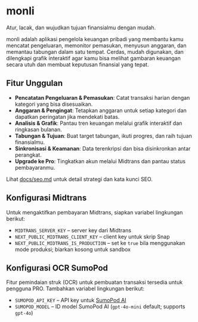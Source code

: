 # monli

Atur, lacak, dan wujudkan tujuan finansialmu dengan mudah.

monli adalah aplikasi pengelola keuangan pribadi yang membantu kamu mencatat pengeluaran, memonitor pemasukan, menyusun anggaran, dan memantau tabungan dalam satu tempat. Cerdas, mudah digunakan, dan dilengkapi grafik interaktif agar kamu bisa melihat gambaran keuangan secara utuh dan membuat keputusan finansial yang tepat.

## Fitur Unggulan

- **Pencatatan Pengeluaran & Pemasukan**: Catat transaksi harian dengan kategori yang bisa disesuaikan.
- **Anggaran & Pengingat**: Tetapkan anggaran untuk setiap kategori dan dapatkan peringatan jika mendekati batas.
- **Analisis & Grafik**: Pantau tren keuangan melalui grafik interaktif dan ringkasan bulanan.
- **Tabungan & Tujuan**: Buat target tabungan, ikuti progres, dan raih tujuan finansialmu.
- **Sinkronisasi & Keamanan**: Data terenkripsi dan bisa disinkronkan antar perangkat.
- **Upgrade ke Pro**: Tingkatkan akun melalui Midtrans dan pantau status pembayaranmu.

Lihat [docs/seo.md](docs/seo.md) untuk detail strategi dan kata kunci SEO.

## Konfigurasi Midtrans

Untuk mengaktifkan pembayaran Midtrans, siapkan variabel lingkungan berikut:

- `MIDTRANS_SERVER_KEY` – server key dari Midtrans
- `NEXT_PUBLIC_MIDTRANS_CLIENT_KEY` – client key untuk skrip Snap
- `NEXT_PUBLIC_MIDTRANS_IS_PRODUCTION` – set ke `true` bila menggunakan mode produksi; biarkan kosong untuk sandbox

## Konfigurasi OCR SumoPod

Fitur pemindaian struk (OCR) untuk pembuatan transaksi tersedia untuk pengguna PRO. Tambahkan variabel lingkungan berikut:

- `SUMOPOD_API_KEY` – API key untuk [SumoPod AI](https://ai.sumopod.com)
- `SUMOPOD_MODEL` – ID model SumoPod AI (`gpt-4o-mini` default; supports `gpt-4o`)
